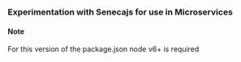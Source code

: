 ### Experimentation with Senecajs for use in Microservices ###

#### Note
For this version of the package.json node v6+ is required  
